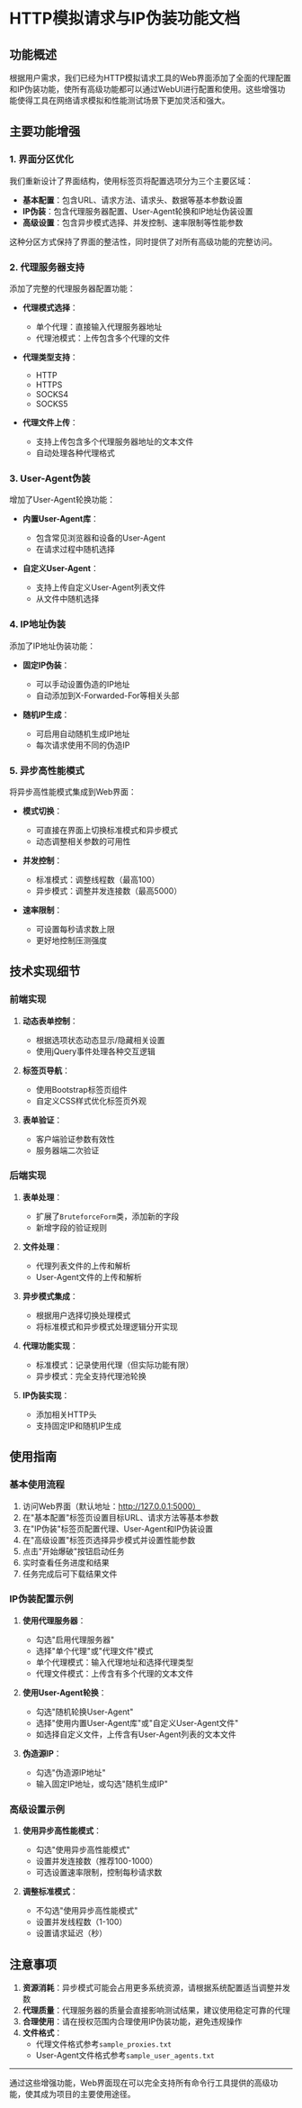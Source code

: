# HTTP模拟请求与IP伪装功能文档

## 功能概述

根据用户需求，我们已经为HTTP模拟请求工具的Web界面添加了全面的代理配置和IP伪装功能，使所有高级功能都可以通过WebUI进行配置和使用。这些增强功能使得工具在网络请求模拟和性能测试场景下更加灵活和强大。

## 主要功能增强

### 1. 界面分区优化

我们重新设计了界面结构，使用标签页将配置选项分为三个主要区域：

- **基本配置**：包含URL、请求方法、请求头、数据等基本参数设置
- **IP伪装**：包含代理服务器配置、User-Agent轮换和IP地址伪装设置
- **高级设置**：包含异步模式选择、并发控制、速率限制等性能参数

这种分区方式保持了界面的整洁性，同时提供了对所有高级功能的完整访问。

### 2. 代理服务器支持

添加了完整的代理服务器配置功能：

- **代理模式选择**：
  - 单个代理：直接输入代理服务器地址
  - 代理池模式：上传包含多个代理的文件

- **代理类型支持**：
  - HTTP
  - HTTPS
  - SOCKS4
  - SOCKS5

- **代理文件上传**：
  - 支持上传包含多个代理服务器地址的文本文件
  - 自动处理各种代理格式

### 3. User-Agent伪装

增加了User-Agent轮换功能：

- **内置User-Agent库**：
  - 包含常见浏览器和设备的User-Agent
  - 在请求过程中随机选择

- **自定义User-Agent**：
  - 支持上传自定义User-Agent列表文件
  - 从文件中随机选择

### 4. IP地址伪装

添加了IP地址伪装功能：

- **固定IP伪装**：
  - 可以手动设置伪造的IP地址
  - 自动添加到X-Forwarded-For等相关头部

- **随机IP生成**：
  - 可启用自动随机生成IP地址
  - 每次请求使用不同的伪造IP

### 5. 异步高性能模式

将异步高性能模式集成到Web界面：

- **模式切换**：
  - 可直接在界面上切换标准模式和异步模式
  - 动态调整相关参数的可用性

- **并发控制**：
  - 标准模式：调整线程数（最高100）
  - 异步模式：调整并发连接数（最高5000）

- **速率限制**：
  - 可设置每秒请求数上限
  - 更好地控制压测强度

## 技术实现细节

### 前端实现

1. **动态表单控制**：
   - 根据选项状态动态显示/隐藏相关设置
   - 使用jQuery事件处理各种交互逻辑

2. **标签页导航**：
   - 使用Bootstrap标签页组件
   - 自定义CSS样式优化标签页外观

3. **表单验证**：
   - 客户端验证参数有效性
   - 服务器端二次验证

### 后端实现

1. **表单处理**：
   - 扩展了`BruteforceForm`类，添加新的字段
   - 新增字段的验证规则

2. **文件处理**：
   - 代理列表文件的上传和解析
   - User-Agent文件的上传和解析

3. **异步模式集成**：
   - 根据用户选择切换处理模式
   - 将标准模式和异步模式处理逻辑分开实现

4. **代理功能实现**：
   - 标准模式：记录使用代理（但实际功能有限）
   - 异步模式：完全支持代理池轮换

5. **IP伪装实现**：
   - 添加相关HTTP头
   - 支持固定IP和随机IP生成

## 使用指南

### 基本使用流程

1. 访问Web界面（默认地址：http://127.0.0.1:5000）
2. 在"基本配置"标签页设置目标URL、请求方法等基本参数
3. 在"IP伪装"标签页配置代理、User-Agent和IP伪装设置
4. 在"高级设置"标签页选择异步模式并设置性能参数
5. 点击"开始爆破"按钮启动任务
6. 实时查看任务进度和结果
7. 任务完成后可下载结果文件

### IP伪装配置示例

1. **使用代理服务器**：
   - 勾选"启用代理服务器"
   - 选择"单个代理"或"代理文件"模式
   - 单个代理模式：输入代理地址和选择代理类型
   - 代理文件模式：上传含有多个代理的文本文件

2. **使用User-Agent轮换**：
   - 勾选"随机轮换User-Agent"
   - 选择"使用内置User-Agent库"或"自定义User-Agent文件"
   - 如选择自定义文件，上传含有User-Agent列表的文本文件

3. **伪造源IP**：
   - 勾选"伪造源IP地址"
   - 输入固定IP地址，或勾选"随机生成IP"

### 高级设置示例

1. **使用异步高性能模式**：
   - 勾选"使用异步高性能模式"
   - 设置并发连接数（推荐100-1000）
   - 可选设置速率限制，控制每秒请求数

2. **调整标准模式**：
   - 不勾选"使用异步高性能模式"
   - 设置并发线程数（1-100）
   - 设置请求延迟（秒）

## 注意事项

1. **资源消耗**：异步模式可能会占用更多系统资源，请根据系统配置适当调整并发数
2. **代理质量**：代理服务器的质量会直接影响测试结果，建议使用稳定可靠的代理
3. **合理使用**：请在授权范围内合理使用IP伪装功能，避免违规操作
4. **文件格式**：
   - 代理文件格式参考`sample_proxies.txt`
   - User-Agent文件格式参考`sample_user_agents.txt`

---

通过这些增强功能，Web界面现在可以完全支持所有命令行工具提供的高级功能，使其成为项目的主要使用途径。 